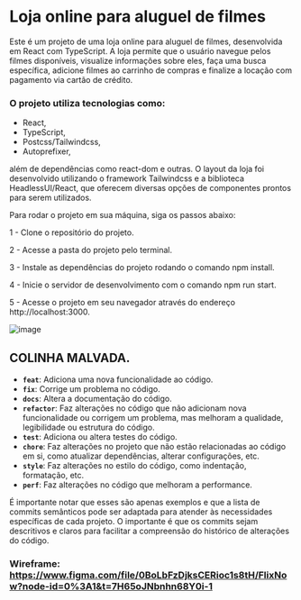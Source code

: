 # Loja online para aluguel de filmes
Este é um projeto de uma loja online para aluguel de filmes, desenvolvida em React com TypeScript. A loja permite que o usuário navegue pelos filmes disponíveis, visualize informações sobre eles, faça uma busca específica, adicione filmes ao carrinho de compras e finalize a locação com pagamento via cartão de crédito.

### O projeto utiliza tecnologias como:
- React, 
- TypeScript, 
- Postcss/Tailwindcss,
- Autoprefixer, 

além de dependências como react-dom e outras. O layout da loja foi desenvolvido utilizando o framework Tailwindcss e a biblioteca HeadlessUI/React, que oferecem diversas opções de componentes prontos para serem utilizados.

Para rodar o projeto em sua máquina, siga os passos abaixo:

1 - Clone o repositório do projeto.

2 - Acesse a pasta do projeto pelo terminal.

3 - Instale as dependências do projeto rodando o comando npm install.

4 - Inicie o servidor de desenvolvimento com o comando npm run start.

5 - Acesse o projeto em seu navegador através do endereço http://localhost:3000.

![image](https://github.com/euFilpeSilva/FlixNow/assets/79103757/29f0688c-2088-4e67-a68c-3d5e6b6de21d)


## COLINHA MALVADA.

- **`feat`**: Adiciona uma nova funcionalidade ao código.
- **`fix`**: Corrige um problema no código.
- **`docs`**: Altera a documentação do código.
- **`refactor`**: Faz alterações no código que não adicionam nova funcionalidade ou corrigem um problema, mas melhoram a qualidade, legibilidade ou estrutura do código.
- **`test`**: Adiciona ou altera testes do código.
- **`chore`**: Faz alterações no projeto que não estão relacionadas ao código em si, como atualizar dependências, alterar configurações, etc.
- **`style`**: Faz alterações no estilo do código, como indentação, formatação, etc.
- **`perf`**: Faz alterações no código que melhoram a performance.

É importante notar que esses são apenas exemplos e que a lista de commits semânticos pode ser adaptada para atender às necessidades específicas de cada projeto. O importante é que os commits sejam descritivos e claros para facilitar a compreensão do histórico de alterações do código.


### Wireframe: https://www.figma.com/file/0BoLbFzDjksCERioc1s8tH/FlixNow?node-id=0%3A1&t=7H65oJNbnhn68Y0i-1
